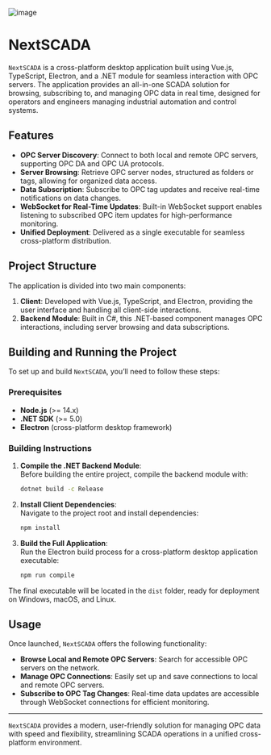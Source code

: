 ![image](https://github.com/user-attachments/assets/b67bd205-b835-4445-877f-8c4fd8717668)

# NextSCADA

`NextSCADA` is a cross-platform desktop application built using Vue.js, TypeScript, Electron, and a .NET module for seamless interaction with OPC servers. The application provides an all-in-one SCADA solution for browsing, subscribing to, and managing OPC data in real time, designed for operators and engineers managing industrial automation and control systems.

## Features

- **OPC Server Discovery**: Connect to both local and remote OPC servers, supporting OPC DA and OPC UA protocols.
- **Server Browsing**: Retrieve OPC server nodes, structured as folders or tags, allowing for organized data access.
- **Data Subscription**: Subscribe to OPC tag updates and receive real-time notifications on data changes.
- **WebSocket for Real-Time Updates**: Built-in WebSocket support enables listening to subscribed OPC item updates for high-performance monitoring.
- **Unified Deployment**: Delivered as a single executable for seamless cross-platform distribution.

## Project Structure

The application is divided into two main components:

1. **Client**: Developed with Vue.js, TypeScript, and Electron, providing the user interface and handling all client-side interactions.
2. **Backend Module**: Built in C#, this .NET-based component manages OPC interactions, including server browsing and data subscriptions.

## Building and Running the Project

To set up and build `NextSCADA`, you’ll need to follow these steps:

### Prerequisites

- **Node.js** (>= 14.x)
- **.NET SDK** (>= 5.0)
- **Electron** (cross-platform desktop framework)

### Building Instructions

1. **Compile the .NET Backend Module**:  
   Before building the entire project, compile the backend module with:
   ```bash
   dotnet build -c Release
   ```

2. **Install Client Dependencies**:  
   Navigate to the project root and install dependencies:
   ```bash
   npm install
   ```

3. **Build the Full Application**:  
   Run the Electron build process for a cross-platform desktop application executable:
   ```bash
   npm run compile
   ```

The final executable will be located in the `dist` folder, ready for deployment on Windows, macOS, and Linux.

## Usage

Once launched, `NextSCADA` offers the following functionality:

- **Browse Local and Remote OPC Servers**: Search for accessible OPC servers on the network.
- **Manage OPC Connections**: Easily set up and save connections to local and remote OPC servers.
- **Subscribe to OPC Tag Changes**: Real-time data updates are accessible through WebSocket connections for efficient monitoring.

---

`NextSCADA` provides a modern, user-friendly solution for managing OPC data with speed and flexibility, streamlining SCADA operations in a unified cross-platform environment.
